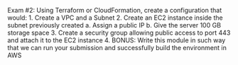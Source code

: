 Exam #2:
    Using Terraform or CloudFormation, create a configuration that would:
        1. Create a VPC and a Subnet
        2. Create an EC2 instance inside the subnet previously created
            a. Assign a public IP
            b. Give the server 100 GB storage space
        3. Create a security group allowing public access to port 443 and attach it to the EC2 instance
        4. BONUS: Write this module in such way that we can run your submission and successfully build the environment in AWS